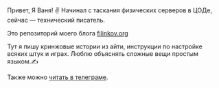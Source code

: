 Привет, Я Ваня! ✌
Начинал с таскания физических серверов в ЦОДе, сейчас — технический писатель.

Это репозиторий моего блога [filinkov.org](https://filinkov.org)

Тут я пишу кринжовые истории из айти, инструкции по настройке всяких штук и играх. Люблю объяснять сложные вещи простым языком.✍

Также можно [читать в телеграме](https://t.me/Press_Any).
